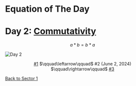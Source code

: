# Equation of The Day

# Day 2: [Commutativity](https://en.wikipedia.org/wiki/Commutative_property)

$$a*b=b*a$$

<picture><img alt="Day 2" src="0002.png"></picture>

<center><a href="0001.html">#1</a> $\qquad\leftarrow\qquad$ #2 (June 2, 2024) $\qquad\rightarrow\qquad$ <a href="0003.html">#3</a></center>

[Back to Sector 1](../0-63.md)